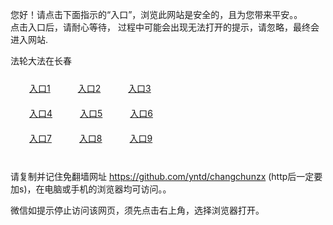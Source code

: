 您好！请点击下面指示的“入口”，浏览此网站是安全的，且为您带来平安。。 <br/>
点击入口后，请耐心等待， 过程中可能会出现无法打开的提示，请忽略，最终会进入网站. </br>

法轮大法在长春<br/>
<div style="padding:10px"><a style="margin:20px" target="_blank" href="https://d1czukpz5qvqxq.cloudfront.net/2Qpsp?fbytmt" id="ccLink1" rel="nofollow">入口1</a> <a target="_blank" style="margin:20px" href="https://d10o5zqip9nm1h.cloudfront.net/2Qpsp?wqqxank" id="ccLink2" rel="nofollow">入口2</a> <a style="margin:20px" target="_blank" href="https://d2zl75b7pfjjkw.cloudfront.net/2Qpsp?xlaybxwb" id="ccLink3" rel="nofollow">入口3</a></div>

<div style="padding:10px" ><a style="margin:20px" target="_blank" href="https://d1czukpz5qvqxq.cloudfront.net/2Qpsp?fbytmt" id="ccLink4" rel="nofollow">入口4</a> <a style="margin:20px" href="https://d10o5zqip9nm1h.cloudfront.net/2Qpsp?wqqxank" target="_blank" id="ccLink5" rel="nofollow">入口5</a> <a style="margin:20px" href="https://d2zl75b7pfjjkw.cloudfront.net/2Qpsp?xlaybxwb" target="_blank" id="ccLink6" rel="nofollow">入口6</a></div>

<div style="padding:10px"><a style="margin:20px" target="_blank" href="https://d1czukpz5qvqxq.cloudfront.net/2Qpsp?fbytmt" id="ccLink7" rel="nofollow">入口7</a> <a style="margin:20px" href="https://d10o5zqip9nm1h.cloudfront.net/2Qpsp?wqqxank" target="_blank" id="ccLink8" rel="nofollow">入口8</a> <a style="margin:20px" target="_blank" href="https://d2zl75b7pfjjkw.cloudfront.net/2Qpsp?xlaybxwb" id="ccLink9" rel="nofollow">入口9</a></div>

<br/>



请复制并记住免翻墙网址 https://github.com/yntd/changchunzx (http后一定要加s)，在电脑或手机的浏览器均可访问。。<br/>

微信如提示停止访问该网页，须先点击右上角，选择浏览器打开。
